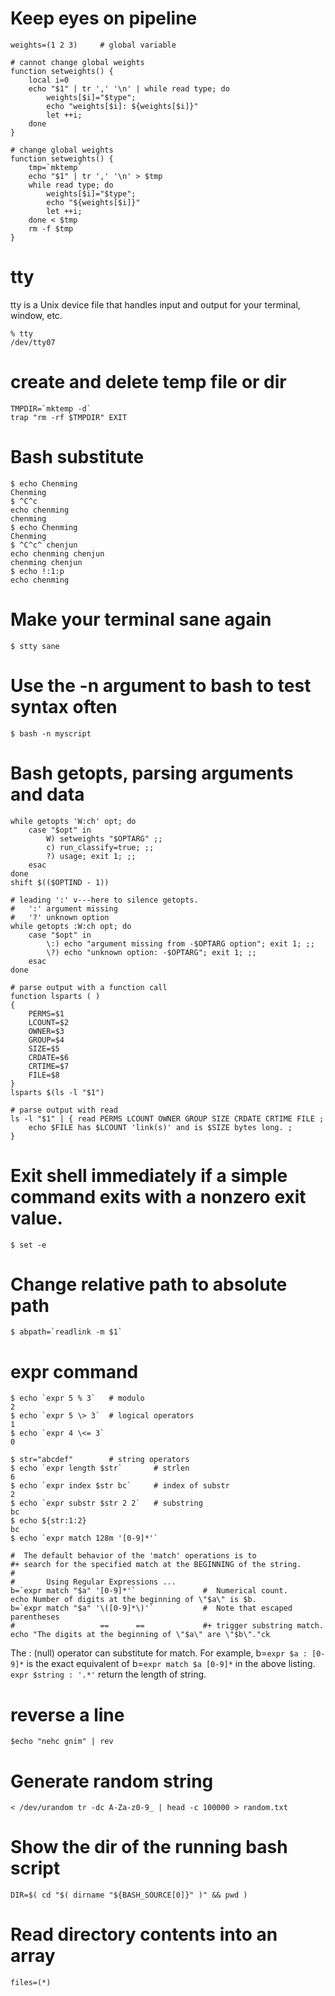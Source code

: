 # Keep eyes on pipeline

    weights=(1 2 3)     # global variable

    # cannot change global weights
    function setweights() { 
        local i=0 
        echo "$1" | tr ',' '\n' | while read type; do  
            weights[$i]="$type"; 
            echo "weights[$i]: ${weights[$i]}" 
            let ++i; 
        done 
    }

    # change global weights
    function setweights() { 
        tmp=`mktemp`
        echo "$1" | tr ',' '\n' > $tmp
        while read type; do 
            weights[$i]="$type";
            echo "${weights[$i]}"
            let ++i;
        done < $tmp
        rm -f $tmp
    }

# tty
tty is a Unix device file that handles input and output for your terminal, window, etc.

    % tty
    /dev/tty07

# create and delete temp file or dir

    TMPDIR=`mktemp -d`
    trap "rm -rf $TMPDIR" EXIT

# Bash substitute

    $ echo Chenming
    Chenming
    $ ^C^c
    echo chenming
    chenming
    $ echo Chenming
    Chenming
    $ ^C^c^ chenjun
    echo chenming chenjun
    chenming chenjun
    $ echo !:1:p
    echo chenming

# Make your terminal sane again

    $ stty sane

# Use the -n argument to bash to test syntax often

    $ bash -n myscript

# Bash getopts, parsing arguments and data

    while getopts 'W:ch' opt; do
        case "$opt" in
            W) setweights "$OPTARG" ;;
            c) run_classify=true; ;;
            ?) usage; exit 1; ;;
        esac
    done
    shift $(($OPTIND - 1))

    # leading ':' v---here to silence getopts.
    #   ':' argument missing
    #   '?' unknown option
    while getopts :W:ch opt; do
        case "$opt" in
            \:) echo "argument missing from -$OPTARG option"; exit 1; ;;
            \?) echo "unknown option: -$OPTARG"; exit 1; ;;
        esac
    done

    # parse output with a function call
    function lsparts ( )
    {
        PERMS=$1
        LCOUNT=$2
        OWNER=$3
        GROUP=$4
        SIZE=$5
        CRDATE=$6
        CRTIME=$7
        FILE=$8
    }
    lsparts $(ls -l "$1")

    # parse output with read
    ls -l "$1" | { read PERMS LCOUNT OWNER GROUP SIZE CRDATE CRTIME FILE ;
        echo $FILE has $LCOUNT 'link(s)' and is $SIZE bytes long. ;
    }

# Exit shell immediately if a simple command exits with a nonzero exit value.

    $ set -e    

# Change relative path to absolute path

    $ abpath=`readlink -m $1`

# expr command

    $ echo `expr 5 % 3`   # modulo
    2
    $ echo `expr 5 \> 3`  # logical operators
    1
    $ echo `expr 4 \<= 3` 
    0

    $ str="abcdef"        # string operators
    $ echo `expr length $str`       # strlen
    6
    $ echo `expr index $str bc`     # index of substr
    2
    $ echo `expr substr $str 2 2`   # substring
    bc
    $ echo ${str:1:2}
    bc
    $ echo `expr match 128m '[0-9]*'`

    #  The default behavior of the 'match' operations is to
    #+ search for the specified match at the BEGINNING of the string.
    #
    #       Using Regular Expressions ...
    b=`expr match "$a" '[0-9]*'`               #  Numerical count.
    echo Number of digits at the beginning of \"$a\" is $b.
    b=`expr match "$a" '\([0-9]*\)'`           #  Note that escaped parentheses
    #                   ==      ==             #+ trigger substring match.
    echo "The digits at the beginning of \"$a\" are \"$b\"."ck

The : (null) operator can substitute for match. For example, b=`expr $a :
[0-9]*` is the exact equivalent of b=`expr match $a [0-9]*` in the above
listing. `expr $string : '.*'` return the length of string.

# reverse a line

    $echo "nehc gnim" | rev

# Generate random string 

    < /dev/urandom tr -dc A-Za-z0-9_ | head -c 100000 > random.txt

# Show the dir of the running bash script

    DIR=$( cd "$( dirname "${BASH_SOURCE[0]}" )" && pwd )

# Read directory contents into an array

    files=(*)

